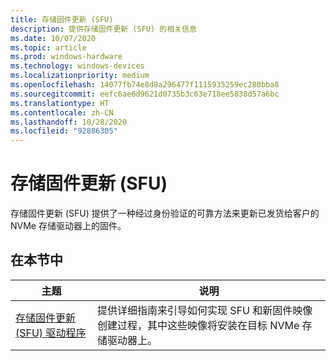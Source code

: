 ```yaml
---
title: 存储固件更新 (SFU)
description: 提供存储固件更新 (SFU) 的相关信息
ms.date: 10/07/2020
ms.topic: article
ms.prod: windows-hardware
ms.technology: windows-devices
ms.localizationpriority: medium
ms.openlocfilehash: 14077fb74e8d8a296477f1115935259ec280bba8
ms.sourcegitcommit: eefc6ae6d9621d0735b3c63e718ee5838d57a6bc
ms.translationtype: HT
ms.contentlocale: zh-CN
ms.lasthandoff: 10/28/2020
ms.locfileid: "92886305"
---
```

# <a name="storage-firmware-update-sfu"></a>存储固件更新 (SFU)

存储固件更新 (SFU) 提供了一种经过身份验证的可靠方法来更新已发货给客户的 NVMe 存储驱动器上的固件。

## <a name="in-this-section"></a>在本节中

| 主题 | 说明 |
|--|--|
| [存储固件更新 (SFU) 驱动程序](storage-firmware-update-driver.md) | 提供详细指南来引导如何实现 SFU 和新固件映像创建过程，其中这些映像将安装在目标 NVMe 存储驱动器上。 |

